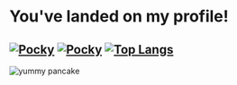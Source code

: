# You've landed on my profile!
[![Pocky](https://github-readme-stats.vercel.app/api?username=Pocky-Pancake&show_icons=true&theme=transparent&hide_border=true&text_color=c9d1d9&icon_color=c9d1d9&title_color=c9d1d9&custom_title=Pocky-Pancake)](https://github.com/anuraghazra/github-readme-stats#gh-dark-mode-only)
[![Pocky](https://github-readme-stats.vercel.app/api?username=Pocky-Pancake&show_icons=true&theme=transparent&hide_border=true&text_color=24292f&icon_color=24292f&title_color=24292f&custom_title=Pocky-Pancake)](https://github.com/anuraghazra/github-readme-stats#gh-light-mode-only)
[![Top Langs](https://github-readme-stats.vercel.app/api/top-langs/?username=anuraghazra&langs_count=8)](https://github.com/anuraghazra/github-readme-stats)
---
![yummy pancake](https://images.pexels.com/photos/376464/pexels-photo-376464.jpeg?auto=compress&cs=tinysrgb&w=768&h=230&dpr=1)
